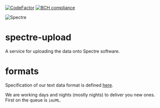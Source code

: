 [![CodeFactor](https://www.codefactor.io/repository/github/spectre-team/spectre-upload/badge)](https://www.codefactor.io/repository/github/spectre-team/spectre-upload)
[![BCH compliance](https://bettercodehub.com/edge/badge/spectre-team/spectre-upload?branch=master)](https://bettercodehub.com/)

![Spectre](https://user-images.githubusercontent.com/1897842/31115297-0fe2c3aa-a822-11e7-90e6-92ceccf76137.jpg)

# spectre-upload

A service for uploading the data onto Spectre software.

# formats

Specification of our text data format is defined
[here](https://github.com/spectre-team/spectre/wiki/File-data-format).

We are working days and nights (mostly nights) to deliver you new ones. First
on the queue is `imzML`.
